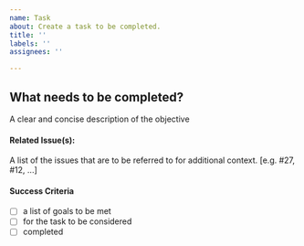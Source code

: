 ```yaml
---
name: Task
about: Create a task to be completed.
title: ''
labels: ''
assignees: ''

---
```


## **What needs to be completed?**
A clear and concise description of the objective

#### **Related Issue(s):**
A list of the issues that are to be referred to for additional context. [e.g. #27, #12, ...]

#### **Success Criteria**
- [ ] a list of goals to be met
- [ ] for the task to be considered
- [ ] completed
